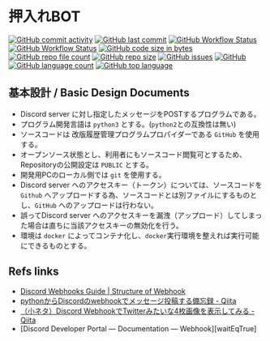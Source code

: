 # 押入れBOT

[![GitHub commit activity](https://img.shields.io/github/commit-activity/w/n138-kz/oshiire-bot)](/../../)
[![GitHub last commit](https://img.shields.io/github/last-commit/n138-kz/oshiire-bot)](/../../)
[![GitHub Workflow Status](https://img.shields.io/github/actions/workflow/status/n138-kz/oshiire-bot/Docker-test_dev.yml)](/../../actions)
[![GitHub Workflow Status](https://img.shields.io/github/actions/workflow/status/n138-kz/oshiire-bot/Docker-test_prd.yml)](/../../actions)
[![GitHub code size in bytes](https://img.shields.io/github/languages/code-size/n138-kz/oshiire-bot)](/../../)
[![GitHub repo file count](https://img.shields.io/github/directory-file-count/n138-kz/oshiire-bot)](/../../)
[![GitHub repo size](https://img.shields.io/github/repo-size/n138-kz/oshiire-bot)](/../../)
[![GitHub issues](https://img.shields.io/github/issues-raw/n138-kz/oshiire-bot)](/../../issues)
[![GitHub](https://img.shields.io/github/license/n138-kz/oshiire-bot)](/../../)
[![GitHub language count](https://img.shields.io/github/languages/count/n138-kz/oshiire-bot)](/../../)
[![GitHub top language](https://img.shields.io/github/languages/top/n138-kz/oshiire-bot)](/../../)

## 基本設計 / Basic Design Documents

- Discord server に対し指定したメッセージをPOSTするプログラムである。
- プログラム開発言語は `python3` とする。(`python2`との互換性は無い)
- ソースコードは 改版履歴管理プログラムプロパイダーである `GitHub` を使用する。
- オープンソース状態とし、利用者にもソースコード閲覧可とするため、Repositoryの公開設定は `PUBLIC` とする。
- 開発用PCのローカル側では `git` を使用する。
- Discord server へのアクセスキー（トークン）については、ソースコードを `Github` へアップロードする為、ソースコードとは別ファイルにするものとし、`GitHub` へのアップロードは行わない。
- 誤ってDiscord server へのアクセスキーを漏洩（アップロード）してしまった場合は直ちに当該アクセスキーの無効化を行う。
- 環境は `docker` によってコンテナ化し、`docker`実行環境を整えれば実行可能にできるものとする。

## Refs links

- [Discord Webhooks Guide | Structure of Webhook](https://birdie0.github.io/discord-webhooks-guide/discord_webhook.html)
- [pythonからDiscordのwebhookでメッセージ投稿する備忘録 - Qiita](https://qiita.com/ABBBB/items/e6bdf7fc94b8f6f72a01)
- [（小ネタ）Discord WebhookでTwitterみたいな4枚画像を表示してみる - Qiita](https://qiita.com/GrapeColor/items/bdcf8431b13091447028)
- [Discord Developer Portal — Documentation — Webhook][waitEqTrue]

